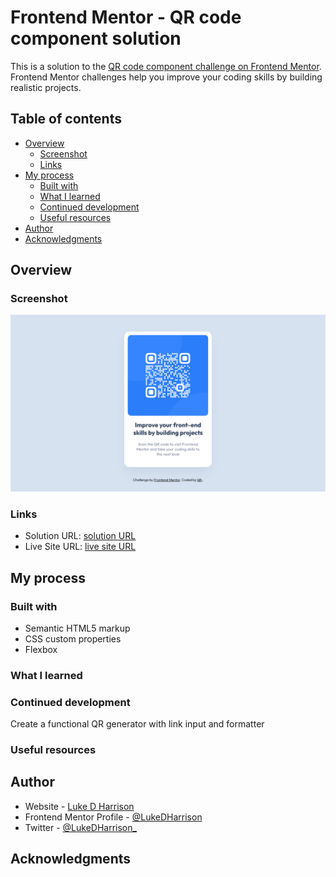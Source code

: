 # Frontend Mentor - QR code component solution

This is a solution to the [QR code component challenge on Frontend Mentor](https://www.frontendmentor.io/challenges/qr-code-component-iux_sIO_H). Frontend Mentor challenges help you improve your coding skills by building realistic projects.

## Table of contents

- [Overview](#overview)
  - [Screenshot](#screenshot)
  - [Links](#links)
- [My process](#my-process)
  - [Built with](#built-with)
  - [What I learned](#what-i-learned)
  - [Continued development](#continued-development)
  - [Useful resources](#useful-resources)
- [Author](#author)
- [Acknowledgments](#acknowledgments)

## Overview

### Screenshot

![](./images/qr-code-component-screenshot.jpg)

### Links

- Solution URL: [solution URL](https://github.com/LukeDHarrison/qr-code-component-solution)
- Live Site URL: [live site URL](https://qr-code-component-solution.netlify.app/)

## My process

### Built with

- Semantic HTML5 markup
- CSS custom properties
- Flexbox

### What I learned

### Continued development

Create a functional QR generator with link input and formatter

### Useful resources

## Author

- Website - [Luke D Harrison](https://www.ldh.dev)
- Frontend Mentor Profile - [@LukeDHarrison](https://www.frontendmentor.io/profile/LukeDHarrison)
- Twitter - [@LukeDHarrison\_](https://twitter.com/LukeDHarrison_)

## Acknowledgments
